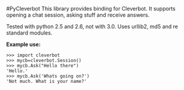#PyCleverbot
This library provides binding for Cleverbot. It supports opening a chat session, asking stuff and receive answers.

Tested with python 2.5 and 2.6, not with 3.0. Uses urllib2, md5 and re standard modules.

**Example use:**
```
>>> import cleverbot
>>> mycb=cleverbot.Session()
>>> mycb.Ask("Hello there")
'Hello.'
>>> mycb.Ask('Whats going on?')
'Not much. What is your name?'
```
